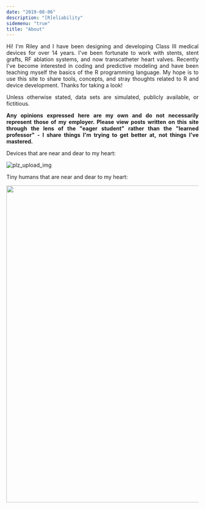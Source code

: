 ```yaml
---
date: "2019-08-06"
description: "[R]eliability"
sidemenu: "true"
title: "About"
---
```


<style>
body {
text-align: justify}
</style>


Hi! I'm Riley and I have been designing and developing Class III medical devices for over 14 years. I've been fortunate to work with stents, stent grafts, RF ablation systems, and now transcatheter heart valves.  Recently I've become interested in coding and predictive modeling and have been teaching myself the basics of the R programming language.  My hope is to use this site to share tools, concepts, and stray thoughts related to R and device development. Thanks for taking a look!

Unless otherwise stated, data sets are simulated, publicly available, or fictitious.  

__Any opinions expressed here are my own and do not necessarily represent those of my employer.  Please view posts written on this site through the lens of the "eager student" rather than the "learned professor" - I share things I'm trying to get better at, not things I've mastered.__

Devices that are near and dear to my heart:

![plz_upload_img](/./img/muh_devices_2.png)

Tiny humans that are near and dear to my heart:

<img src="/./img/king-72.jpg" width="830">


